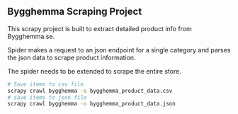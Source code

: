 
Bygghemma Scraping Project
-------------------------

This scrapy project is built to extract detailed product info from Bygghemma.se.

Spider makes a request to an json endpoint for a single category and parses the json data to scrape product information.

The spider needs to be extended to scrape the entire store.


```bash
# Save items to csv file
scrapy crawl bygghemma -o bygghemma_product_data.csv
# save items to json file
scrapy crawl bygghemma -o bygghemma_product_data.json
```
